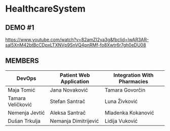 # HealthcareSystem

## DEMO #1 
https://www.youtube.com/watch?v=82amZI2ya3g&fbclid=IwAR3AR-sal5XnM42btBcCDpxLTXNVp9SnVQ4pnRMf-fo8Xwtr6r7gh0eDU08

## MEMBERS

| DevOps               | Patient Web Application | Integration With Pharmacies 
| -------------------- | ----------------------- | -------------------- 
| Maja Tomić           | Jana Novaković          | Tamara Govorčin
| Tamara Veličković    | Stefan Santrač          | Luna Živković 	 
| Nemenja Jevtić       | Aleksa Santrač          | Mladenka Kokanović
| Dušan Trkulja        | Nemanja Dimitrijević    | Lidija Vuković   	 

